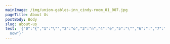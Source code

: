 ```yaml
---
mainImage: /img/union-gables-inn_cindy-room_01_007.jpg
pageTitle: About Us
postBody: Body
slug: about-us
test: '{"0":"{","1":"\"","2":"o","3":"n","4":"e","5":"\"","6":":","7":"\"","8":"1","9":"1","10":"1","11":"1","12":"1","13":"1","14":"1","15":"1","16":"1","17":"\"","18":",","19":"\"","20":"t","21":"w","22":"o","23":"\"","24":":","25":"\"","26":"2","27":"2","28":"2","29":"2","30":"2","31":"2","32":"2","33":"2","34":"2","35":"\"","36":"}","location":"hey
  now"}'
---
```

